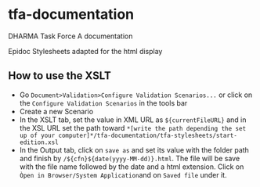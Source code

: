 # tfa-documentation
DHARMA Task Force A documentation

Epidoc Stylesheets adapted for the html display

## How to use the XSLT
- Go `Document>Validation>Configure Validation Scenarios...` or click on the `Configure Validation Scenarios` in the tools bar
- Create a new Scenario
- In the XSLT tab, set the value in XML URL as `${currentFileURL}` and in the XSL URL set the path toward  `*[write the path depending the set up of your computer]*/tfa-documentation/tfa-stylesheets/start-edition.xsl`
- In the Output tab, click on `save as` and set its value with the folder path and finish by `/${cfn}${date(yyyy-MM-dd)}.html`. The file will be save with the file name followed by the date and a html extension. Click on `Òpen in Browser/System Application`and on `Saved file` under it.
